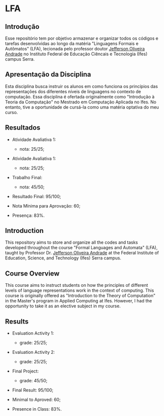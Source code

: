 # LFA
## Introdução
Esse repositório tem por objetivo armazenar e organizar todos os códigos e tarefas desenvolvidas ao longo da matéria "Linguagens Formais e Autômatos" (LFA), lecionada pelo professor doutor [Jefferson Oliveira Andrade](https://www.researchgate.net/profile/Jefferson-Andrade) no Instituto Federal de Educação Ciêncais e Tecnologia (Ifes) campus Serra.

## Apresentação da Disciplina
Esta disciplina busca instruir os alunos em como funciona os princípios das representações dos diferentes níveis de linguagens no contexto de computação. Essa disciplina é ofertada originalmente como "Introdução à Teoria da Computação" no Mestrado em Computação Aplicada no Ifes. No entanto, tive a oportunidade de cursá-la como uma matéria optativa do meu curso.

## Resultados
- Atividade Avaliativa 1:
  - nota: 25/25;

- Atividade Avaliativa 1:
  - nota: 25/25;

- Trabalho Final:
  - nota: 45/50;

- Resultado Final: 95/100;
- Nota Mínima para Aprovação: 60;
- Presença: 83%.

## Introduction
This repository aims to store and organize all the codes and tasks developed throughout the course "Formal Languages and Automata" (LFA), taught by Professor Dr. [Jefferson Oliveira Andrade](https://www.researchgate.net/profile/Jefferson-Andrade) at the Federal Institute of Education, Science, and Technology (Ifes) Serra campus.

## Course Overview
This course aims to instruct students on how the principles of different levels of language representations work in the context of computing. This course is originally offered as "Introduction to the Theory of Computation" in the Master's program in Applied Computing at Ifes. However, I had the opportunity to take it as an elective subject in my course.

## Results
- Evaluation Activity 1:
  - grade: 25/25;

- Evaluation Activity 2:
  - grade: 25/25;

- Final Project:
  - grade: 45/50;

- Final Result: 95/100;
- Minimal to Aproved: 60;
- Presence in Class: 83%.